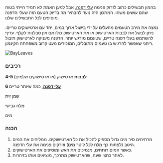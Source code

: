 בהמון תבשילים כתוב לזרוק פנימה [עלי דפנה](/herb/bay-leaf), אבל למען האמת לא תמיד הייתי בטוח שהם עושים משהו. המתכון הזה נועד להבהיר מה בדיוק הטעם הזה שעלי הדפנה מוסיפים לכל התבשילים שלנו. 

נמצה את מירב הטעמים מהעלים על ידי בישול ארוך במים, יחד עם ארטישוקים טריים. ניתן לבשל את לבבות הארטישוק או את הארטישוק כולו אם אין סבלנות לקלף. עדיף להשתמש בעלי דפנה טריים, שטעמם מודגש יותר. הדפנה מעניקה לארטישוק תיבול ריחני שאפשר להרגיש בו טעמים מתובלים, המזכירים מעט קרוב משפחתה הקינמון.

![BayLeaves](bay.jpg)

### רכיבים

**4-5 לבבות** ארטישוק (או ארטישוקים שלמים)

**6 [עלי דפנה](/herb/bay-leaf)**, כמה שיותר טריים

שמן זית

מלח גבישי

מים



### הכנה

1. מרתיחים סיר מים גדול מספיק להכיל את כל הארטישוקים. ממליחים את המים היטב (לפחות כף מלח לכל ליטר מים) וזורקים פנימה את עלי הדפנה.
2. כאשר המים רותחים, מנמיכים את האש ומוסיפים את הארטישוקים.
3. לאחר כחצי שעה, שהארטישוק מתרכך, מוציאים אותו בזיהרות.


